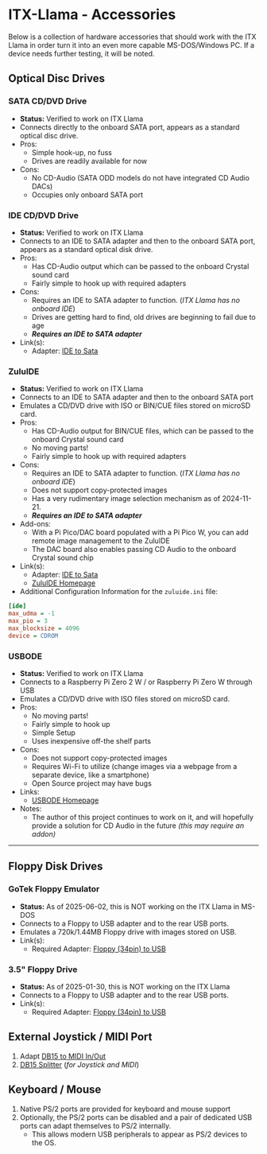 # ITX-Llama - Accessories

Below is a collection of hardware accessories that should work with the ITX Llama in order turn it into an even more capable MS-DOS/Windows PC. If a device needs further testing, it will be noted.

## **Optical Disc Drives**

### SATA CD/DVD Drive

* **Status:** Verified to work on ITX Llama
* Connects directly to the onboard SATA port, appears as a standard optical disc drive.
* Pros:
    * Simple hook-up, no fuss
    * Drives are readily available for now
* Cons:
    * No CD-Audio (SATA ODD models do not have integrated CD Audio DACs)
    * Occupies only onboard SATA port

### IDE CD/DVD Drive

* **Status:** Verified to work on ITX Llama
* Connects to an IDE to SATA adapter and then to the onboard SATA port, appears as a standard optical disk drive.
* Pros:
    * Has CD-Audio output which can be passed to the onboard Crystal sound card
    * Fairly simple to hook up with required adapters
* Cons:
    * Requires an IDE to SATA adapter to function. (_ITX Llama has no onboard IDE_)
    * Drives are getting hard to find, old drives are beginning to fail due to age
    * ***Requires an IDE to SATA adapter***
* Link(s):
    * Adapter: [IDE to Sata][IDEtoSata]

### ZuluIDE

* **Status:** Verified to work on ITX Llama
* Connects to an IDE to SATA adapter and then to the onboard SATA port
* Emulates a CD/DVD drive with ISO or BIN/CUE files stored on microSD card.
* Pros:
    * Has CD-Audio output for BIN/CUE files, which can be passed to the onboard Crystal sound card
    * No moving parts!
    * Fairly simple to hook up with required adapters
* Cons:
    * Requires an IDE to SATA adapter to function. (_ITX Llama has no onboard IDE_)
    * Does not support copy-protected images
    * Has a very rudimentary image selection mechanism as of 2024-11-21.
    * ***Requires an IDE to SATA adapter***
* Add-ons:
    * With a Pi Pico/DAC board populated with a Pi Pico W, you can add remote image management to the ZuluIDE
    * The DAC board also enables passing CD Audio to the onboard Crystal sound chip
* Link(s):
    * Adapter: [IDE to Sata][IDEtoSata]
    * [ZuluIDE Homepage][ZuluIDE]
* Additional Configuration Information for the `zuluide.ini` file:
``` ini title="zuluide.ini"
[ide]
max_udma = -1
max_pio = 3
max_blocksize = 4096
device = CDROM
```

### USBODE

* **Status:** Verified to work on ITX Llama
* Connects to a Raspberry Pi Zero 2 W / or Raspberry Pi Zero W through USB
* Emulates a CD/DVD drive with ISO files stored on microSD card.
* Pros:
    * No moving parts!
    * Fairly simple to hook up
    * Simple Setup
    * Uses inexpensive off-the shelf parts
* Cons:
    * Does not support copy-protected images
    * Requires Wi-Fi to utilize (change images via a webpage from a separate device, like a smartphone)
    * Open Source project may have bugs
* Links:
    * [USBODE Homepage][USBODE-PAGE]
* Notes:
    * The author of this project continues to work on it, and will hopefully provide a solution for CD Audio in the future
    _(this may require an addon)_

---

## **Floppy Disk Drives**

### GoTek Floppy Emulator

* **Status:** As of 2025-06-02, this is NOT working on the ITX Llama in MS-DOS
* Connects to a Floppy to USB adapter and to the rear USB ports.
* Emulates a 720k/1.44MB Floppy drive with images stored on USB.
* Link(s):
    * Required Adapter: [Floppy (34pin) to USB][FloppytoUSB]

### 3.5" Floppy Drive

* **Status:** As of 2025-01-30, this is NOT working on the ITX Llama
* Connects to a Floppy to USB adapter and to the rear USB ports.
* Link(s):
    * Required Adapter: [Floppy (34pin) to USB][FloppytoUSB]

## **External Joystick / MIDI Port**

1. Adapt [DB15 to MIDI In/Out][DB15toMIDI]
1. [DB15 Splitter][DB15splitter] (_for Joystick and MIDI_)

## **Keyboard / Mouse**

1. Native PS/2 ports are provided for keyboard and mouse support
1. Optionally, the PS/2 ports can be disabled and a pair of dedicated USB ports can adapt themselves to PS/2 internally.
    * This allows modern USB peripherals to appear as PS/2 devices to the OS.

[ZuluIDE]: https://www.zuluide.com
[USBODE-PAGE]: https://github.com/danifunker/usbode
[IDEtoSata]: https://www.amazon.com/Cablecc-Female-Converter-Adapter-Desktop/dp/B081YP2S5R
[FloppytoUSB]: https://www.amazon.com/KOOBOOK-1-44MB-Floppy-Connector-Adapter/dp/B07WCRF9H3
[DB15toMIDI]: https://www.serdashop.com/DB15MIDI
[DB15splitter]: https://www.serdashop.com/DB15-Doubler-Solder-Kit